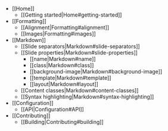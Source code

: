 * [[Home]]
  * [[Getting started|Home#getting-started]]
* [[Formatting]]
  * [[Alignment|Formatting#alignment]]
  * [[Images|Formatting#images]]
* [[Markdown]]
  * [[Slide separators|Markdown#slide-separators]]
  * [[Slide properties|Markdown#slide-properties]]
    * [[name|Markdown#name]]
    * [[class|Markdown#class]]
    * [[background-image|Markdown#background-image]]
    * [[template|Markdown#template]]
    * [[layout|Markdown#layout]]
  * [[Content classes|Markdown#content-classes]]
  * [[Syntax highlighting|Markdown#syntax-highlighting]]
* [[Configuration]]
  * [[API|Configuration#API]]
* [[Contributing]]
  * [[Building|Contributing#building]]